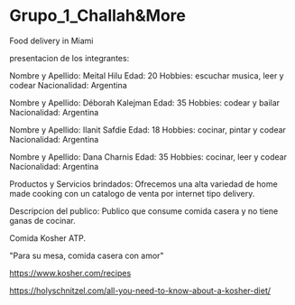 # Grupo_1_Challah&More
Food delivery in Miami

presentacion de los integrantes:

Nombre y Apellido: Meital Hilu
Edad: 20
Hobbies: escuchar musica, leer y codear
Nacionalidad: Argentina

Nombre y Apellido: Déborah Kalejman
Edad: 35
Hobbies: codear y bailar
Nacionalidad: Argentina

Nombre y Apellido: Ilanit Safdie
Edad: 18
Hobbies: cocinar, pintar y codear
Nacionalidad: Argentina

Nombre y Apellido: Dana Charnis
Edad: 35
Hobbies: cocinar, leer y codear
Nacionalidad: Argentina

Productos y Servicios brindados:
Ofrecemos una alta variedad de home made cooking con un catalogo de venta por internet tipo delivery.

Descripcion del publico: Publico que consume comida casera y no tiene ganas de cocinar.

Comida Kosher ATP. 

"Para su mesa, comida casera con amor"


https://www.kosher.com/recipes

https://holyschnitzel.com/all-you-need-to-know-about-a-kosher-diet/
